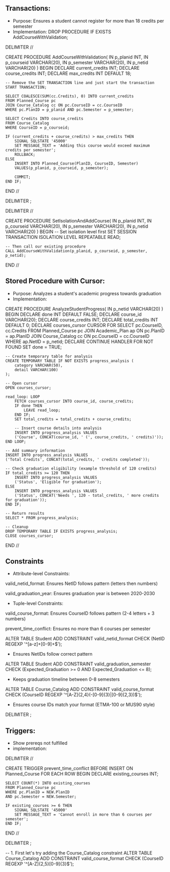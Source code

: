 ## Transactions:
* Purpose: Ensures a student cannot register for more than 18 credits per semester
* Implementation:
DROP PROCEDURE IF EXISTS AddCourseWithValidation;

DELIMITER //

CREATE PROCEDURE AddCourseWithValidation(
    IN p_planid INT,
    IN p_courseid VARCHAR(20),
    IN p_semester VARCHAR(20),
    IN p_netid VARCHAR(20)
)
BEGIN
    DECLARE current_credits INT;
    DECLARE course_credits INT;
    DECLARE max_credits INT DEFAULT 18;
    
    -- Remove the SET TRANSACTION line and just start the transaction
    START TRANSACTION;
    
    SELECT COALESCE(SUM(cc.Credits), 0) INTO current_credits
    FROM Planned_Course pc
    JOIN Course_Catalog cc ON pc.CourseID = cc.CourseID
    WHERE pc.PlanID = p_planid AND pc.Semester = p_semester;
    
    SELECT Credits INTO course_credits
    FROM Course_Catalog
    WHERE CourseID = p_courseid;
    
    IF (current_credits + course_credits) > max_credits THEN
        SIGNAL SQLSTATE '45000'
        SET MESSAGE_TEXT = 'Adding this course would exceed maximum credits per semester';
        ROLLBACK;
    ELSE
        INSERT INTO Planned_Course(PlanID, CourseID, Semester)
        VALUES(p_planid, p_courseid, p_semester);
        
        COMMIT;
    END IF;
END //

DELIMITER ;


DELIMITER //

CREATE PROCEDURE SetIsolationAndAddCourse(
    IN p_planid INT,
    IN p_courseid VARCHAR(20),
    IN p_semester VARCHAR(20),
    IN p_netid VARCHAR(20)
)
BEGIN
    -- Set isolation level first
    SET SESSION TRANSACTION ISOLATION LEVEL REPEATABLE READ;
    
    -- Then call our existing procedure
    CALL AddCourseWithValidation(p_planid, p_courseid, p_semester, p_netid);
END //

## Stored Procedure with Cursor:
* Purpose: Analyzes a student's academic progress towards graduation
* Implementation:

CREATE PROCEDURE AnalyzeStudentProgress(
    IN p_netid VARCHAR(20)
)
BEGIN
    DECLARE done INT DEFAULT FALSE;
    DECLARE course_id VARCHAR(20);
    DECLARE course_credits INT;
    DECLARE total_credits INT DEFAULT 0;
    DECLARE courses_cursor CURSOR FOR
        SELECT pc.CourseID, cc.Credits
        FROM Planned_Course pc
        JOIN Academic_Plan ap ON pc.PlanID = ap.PlanID
        JOIN Course_Catalog cc ON pc.CourseID = cc.CourseID
        WHERE ap.NetID = p_netid;
    DECLARE CONTINUE HANDLER FOR NOT FOUND SET done = TRUE;
    
    -- Create temporary table for analysis
    CREATE TEMPORARY TABLE IF NOT EXISTS progress_analysis (
        category VARCHAR(50),
        detail VARCHAR(100)
    );
    
    -- Open cursor
    OPEN courses_cursor;
    
    read_loop: LOOP
        FETCH courses_cursor INTO course_id, course_credits;
        IF done THEN
            LEAVE read_loop;
        END IF;
        SET total_credits = total_credits + course_credits;
        
        -- Insert course details into analysis
        INSERT INTO progress_analysis VALUES
        ('Course', CONCAT(course_id, ' (', course_credits, ' credits)'));
    END LOOP;
    
    -- Add summary information
    INSERT INTO progress_analysis VALUES
    ('Total Credits', CONCAT(total_credits, ' credits completed'));
    
    -- Check graduation eligibility (example threshold of 120 credits)
    IF total_credits >= 120 THEN
        INSERT INTO progress_analysis VALUES
        ('Status', 'Eligible for graduation');
    ELSE
        INSERT INTO progress_analysis VALUES
        ('Status', CONCAT('Needs ', 120 - total_credits, ' more credits for graduation'));
    END IF;
    
    -- Return results
    SELECT * FROM progress_analysis;
    
    -- Cleanup
    DROP TEMPORARY TABLE IF EXISTS progress_analysis;
    CLOSE courses_cursor;
END //


## Constraints
* Attribute-level Constraints:

valid_netid_format: Ensures NetID follows pattern (letters then numbers)

valid_graduation_year: Ensures graduation year is between 2020-2030


* Tuple-level Constraints:

valid_course_format: Ensures CourseID follows pattern (2-4 letters + 3 numbers)

prevent_time_conflict: Ensures no more than 6 courses per semester


ALTER TABLE Student 
ADD CONSTRAINT valid_netid_format 
CHECK (NetID REGEXP '^[a-z]+[0-9]+$');

* Ensures NetIDs follow correct pattern



ALTER TABLE Student 
ADD CONSTRAINT valid_graduation_semester 
CHECK (Expected_Graduation >= 0 AND Expected_Graduation <= 8);

* Keeps graduation timeline between 0-8 semesters




ALTER TABLE Course_Catalog 
ADD CONSTRAINT valid_course_format 
CHECK (CourseID REGEXP '^[A-Z]{2,4}(-[0-9]{3}|[0-9]{2,3})$');

* Ensures course IDs match your format (ETMA-100 or MUS90 style)




DELIMITER ;


## Triggers:

* Show prereqs not fulfilled
* implementation:

DELIMITER //

CREATE TRIGGER prevent_time_conflict
BEFORE INSERT ON Planned_Course
FOR EACH ROW
BEGIN
    DECLARE existing_courses INT;
    
    SELECT COUNT(*) INTO existing_courses
    FROM Planned_Course pc
    WHERE pc.PlanID = NEW.PlanID 
    AND pc.Semester = NEW.Semester;
    
    IF existing_courses >= 6 THEN
        SIGNAL SQLSTATE '45000'
        SET MESSAGE_TEXT = 'Cannot enroll in more than 6 courses per semester';
    END IF;
END //

DELIMITER ;

-- 1. First let's try adding the Course_Catalog constraint
ALTER TABLE Course_Catalog 
ADD CONSTRAINT valid_course_format 
CHECK (CourseID REGEXP '^[A-Z]{2,5}[0-9]{3}$');
